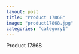 ```yaml
---
layout: post
title: "Product 17868"
image: "product17868.jpg"
categories: "category1"
---
```

Product 17868
